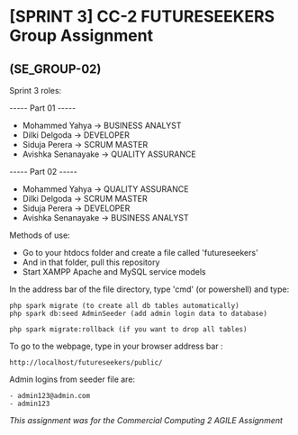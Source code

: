 # [SPRINT 3] CC-2 FUTURESEEKERS Group Assignment 
## (SE_GROUP-02)

Sprint 3 roles: 

----- Part 01 ----- 
- Mohammed Yahya -> BUSINESS ANALYST
- Dilki Delgoda -> DEVELOPER
- Siduja Perera -> SCRUM MASTER
- Avishka Senanayake -> QUALITY ASSURANCE

----- Part 02 -----
- Mohammed Yahya -> QUALITY ASSURANCE 
- Dilki Delgoda -> SCRUM MASTER
- Siduja Perera -> DEVELOPER
- Avishka Senanayake -> BUSINESS ANALYST


Methods of use:

- Go to your htdocs folder and create a file called 'futureseekers'
- And in that folder, pull this repository 
- Start XAMPP Apache and MySQL service models 

In the address bar of the file directory, type 'cmd' (or powershell)
and type:

```
php spark migrate (to create all db tables automatically)
php spark db:seed AdminSeeder (add admin login data to database)

php spark migrate:rollback (if you want to drop all tables)
```

To go to the webpage, type in your browser address bar :
```
http://localhost/futureseekers/public/
```

Admin logins from seeder file are:

    - admin123@admin.com
    - admin123


*This assignment was for the Commercial Computing 2 AGILE Assignment*
